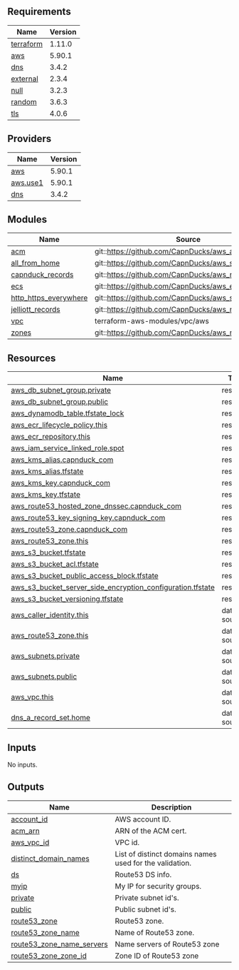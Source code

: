<!-- BEGINNING OF PRE-COMMIT-TERRAFORM DOCS HOOK -->
## Requirements

| Name | Version |
|------|---------|
| <a name="requirement_terraform"></a> [terraform](#requirement\_terraform) | 1.11.0 |
| <a name="requirement_aws"></a> [aws](#requirement\_aws) | 5.90.1 |
| <a name="requirement_dns"></a> [dns](#requirement\_dns) | 3.4.2 |
| <a name="requirement_external"></a> [external](#requirement\_external) | 2.3.4 |
| <a name="requirement_null"></a> [null](#requirement\_null) | 3.2.3 |
| <a name="requirement_random"></a> [random](#requirement\_random) | 3.6.3 |
| <a name="requirement_tls"></a> [tls](#requirement\_tls) | 4.0.6 |

## Providers

| Name | Version |
|------|---------|
| <a name="provider_aws"></a> [aws](#provider\_aws) | 5.90.1 |
| <a name="provider_aws.use1"></a> [aws.use1](#provider\_aws.use1) | 5.90.1 |
| <a name="provider_dns"></a> [dns](#provider\_dns) | 3.4.2 |

## Modules

| Name | Source | Version |
|------|--------|---------|
| <a name="module_acm"></a> [acm](#module\_acm) | git::https://github.com/CapnDucks/aws_acm | 1.latest |
| <a name="module_all_from_home"></a> [all\_from\_home](#module\_all\_from\_home) | git::https://github.com/CapnDucks/aws_security_group | 1.0.0 |
| <a name="module_capnduck_records"></a> [capnduck\_records](#module\_capnduck\_records) | git::https://github.com/CapnDucks/aws_route53_record | 1.0.0 |
| <a name="module_ecs"></a> [ecs](#module\_ecs) | git::https://github.com/CapnDucks/aws_ecs | v2 |
| <a name="module_http_https_everywhere"></a> [http\_https\_everywhere](#module\_http\_https\_everywhere) | git::https://github.com/CapnDucks/aws_security_group | 1.0.0 |
| <a name="module_jelliott_records"></a> [jelliott\_records](#module\_jelliott\_records) | git::https://github.com/CapnDucks/aws_route53_record | 1.0.0 |
| <a name="module_vpc"></a> [vpc](#module\_vpc) | terraform-aws-modules/vpc/aws | ~> 5.0 |
| <a name="module_zones"></a> [zones](#module\_zones) | git::https://github.com/CapnDucks/aws_route53_zone | 1.0.0 |

## Resources

| Name | Type |
|------|------|
| [aws_db_subnet_group.private](https://registry.terraform.io/providers/hashicorp/aws/5.90.1/docs/resources/db_subnet_group) | resource |
| [aws_db_subnet_group.public](https://registry.terraform.io/providers/hashicorp/aws/5.90.1/docs/resources/db_subnet_group) | resource |
| [aws_dynamodb_table.tfstate_lock](https://registry.terraform.io/providers/hashicorp/aws/5.90.1/docs/resources/dynamodb_table) | resource |
| [aws_ecr_lifecycle_policy.this](https://registry.terraform.io/providers/hashicorp/aws/5.90.1/docs/resources/ecr_lifecycle_policy) | resource |
| [aws_ecr_repository.this](https://registry.terraform.io/providers/hashicorp/aws/5.90.1/docs/resources/ecr_repository) | resource |
| [aws_iam_service_linked_role.spot](https://registry.terraform.io/providers/hashicorp/aws/5.90.1/docs/resources/iam_service_linked_role) | resource |
| [aws_kms_alias.capnduck_com](https://registry.terraform.io/providers/hashicorp/aws/5.90.1/docs/resources/kms_alias) | resource |
| [aws_kms_alias.tfstate](https://registry.terraform.io/providers/hashicorp/aws/5.90.1/docs/resources/kms_alias) | resource |
| [aws_kms_key.capnduck_com](https://registry.terraform.io/providers/hashicorp/aws/5.90.1/docs/resources/kms_key) | resource |
| [aws_kms_key.tfstate](https://registry.terraform.io/providers/hashicorp/aws/5.90.1/docs/resources/kms_key) | resource |
| [aws_route53_hosted_zone_dnssec.capnduck_com](https://registry.terraform.io/providers/hashicorp/aws/5.90.1/docs/resources/route53_hosted_zone_dnssec) | resource |
| [aws_route53_key_signing_key.capnduck_com](https://registry.terraform.io/providers/hashicorp/aws/5.90.1/docs/resources/route53_key_signing_key) | resource |
| [aws_route53_zone.capnduck_com](https://registry.terraform.io/providers/hashicorp/aws/5.90.1/docs/resources/route53_zone) | resource |
| [aws_route53_zone.this](https://registry.terraform.io/providers/hashicorp/aws/5.90.1/docs/resources/route53_zone) | resource |
| [aws_s3_bucket.tfstate](https://registry.terraform.io/providers/hashicorp/aws/5.90.1/docs/resources/s3_bucket) | resource |
| [aws_s3_bucket_acl.tfstate](https://registry.terraform.io/providers/hashicorp/aws/5.90.1/docs/resources/s3_bucket_acl) | resource |
| [aws_s3_bucket_public_access_block.tfstate](https://registry.terraform.io/providers/hashicorp/aws/5.90.1/docs/resources/s3_bucket_public_access_block) | resource |
| [aws_s3_bucket_server_side_encryption_configuration.tfstate](https://registry.terraform.io/providers/hashicorp/aws/5.90.1/docs/resources/s3_bucket_server_side_encryption_configuration) | resource |
| [aws_s3_bucket_versioning.tfstate](https://registry.terraform.io/providers/hashicorp/aws/5.90.1/docs/resources/s3_bucket_versioning) | resource |
| [aws_caller_identity.this](https://registry.terraform.io/providers/hashicorp/aws/5.90.1/docs/data-sources/caller_identity) | data source |
| [aws_route53_zone.this](https://registry.terraform.io/providers/hashicorp/aws/5.90.1/docs/data-sources/route53_zone) | data source |
| [aws_subnets.private](https://registry.terraform.io/providers/hashicorp/aws/5.90.1/docs/data-sources/subnets) | data source |
| [aws_subnets.public](https://registry.terraform.io/providers/hashicorp/aws/5.90.1/docs/data-sources/subnets) | data source |
| [aws_vpc.this](https://registry.terraform.io/providers/hashicorp/aws/5.90.1/docs/data-sources/vpc) | data source |
| [dns_a_record_set.home](https://registry.terraform.io/providers/hashicorp/dns/3.4.2/docs/data-sources/a_record_set) | data source |

## Inputs

No inputs.

## Outputs

| Name | Description |
|------|-------------|
| <a name="output_account_id"></a> [account\_id](#output\_account\_id) | AWS account ID. |
| <a name="output_acm_arn"></a> [acm\_arn](#output\_acm\_arn) | ARN of the ACM cert. |
| <a name="output_aws_vpc_id"></a> [aws\_vpc\_id](#output\_aws\_vpc\_id) | VPC id. |
| <a name="output_distinct_domain_names"></a> [distinct\_domain\_names](#output\_distinct\_domain\_names) | List of distinct domains names used for the validation. |
| <a name="output_ds"></a> [ds](#output\_ds) | Route53 DS info. |
| <a name="output_myip"></a> [myip](#output\_myip) | My IP for security groups. |
| <a name="output_private"></a> [private](#output\_private) | Private subnet id's. |
| <a name="output_public"></a> [public](#output\_public) | Public subnet id's. |
| <a name="output_route53_zone"></a> [route53\_zone](#output\_route53\_zone) | Route53 zone. |
| <a name="output_route53_zone_name"></a> [route53\_zone\_name](#output\_route53\_zone\_name) | Name of Route53 zone. |
| <a name="output_route53_zone_name_servers"></a> [route53\_zone\_name\_servers](#output\_route53\_zone\_name\_servers) | Name servers of Route53 zone |
| <a name="output_route53_zone_zone_id"></a> [route53\_zone\_zone\_id](#output\_route53\_zone\_zone\_id) | Zone ID of Route53 zone |
<!-- END OF PRE-COMMIT-TERRAFORM DOCS HOOK -->